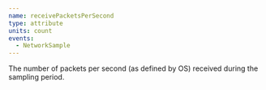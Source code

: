 ```yaml
---
name: receivePacketsPerSecond
type: attribute
units: count
events:
  - NetworkSample
---
```


The number of packets per second (as defined by OS) received during the sampling period.